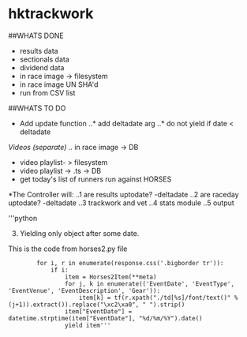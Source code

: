 # hktrackwork

##WHATS DONE
* results data
* sectionals data
* dividend data
* in race image -> filesystem
* in race image UN SHA'd
* run from CSV list

##WHATS TO DO

* Add update function
..* add deltadate arg
..* do not yield if date < deltadate

*Videos (separate)
..* in race image -> DB 
* video playlist- > filesystem
* video playlist -> .ts -> DB
* get today's list of runners run against HORSES

*The Controller will:
..1 are results uptodate? -deltadate
..2 are raceday uptodate? -deltadate
..3 trackwork and vet
..4 stats module
..5 output 

'''python

3. Yielding only object after some date. 

This is the code from horses2.py file

            for i, r in enumerate(response.css('.bigborder tr')):
                if i:
                    item = Horses2Item(**meta)
                    for j, k in enumerate(('EventDate', 'EventType', 'EventVenue', 'EventDescription', 'Gear')):
                        item[k] = tf(r.xpath("./td[%s]/font/text()" % (j+1)).extract()).replace("\xc2\xa0", " ").strip()
                    item["EventDate"] = datetime.strptime(item["EventDate"], "%d/%m/%Y").date()
                    yield item'''